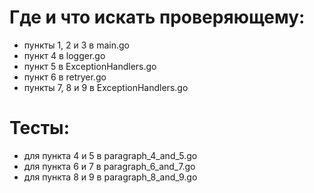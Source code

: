 # Где и что искать проверяющему:
- пункты 1, 2 и 3 в main.go
- пункт 4 в logger.go
- пункт 5 в ExceptionHandlers.go
- пункт 6 в retryer.go
- пункты 7, 8 и 9 в ExceptionHandlers.go

# Тесты:
- для пункта 4 и 5 в paragraph_4_and_5.go
- для пункта 6 и 7 в paragraph_6_and_7.go
- для пункта 8 и 9 в paragraph_8_and_9.go
